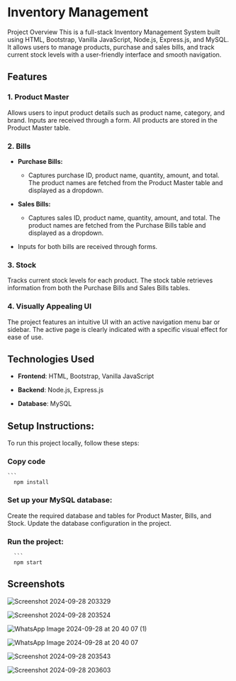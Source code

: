 # Inventory Management 

Project Overview
This is a full-stack Inventory Management System built using HTML, Bootstrap, Vanilla JavaScript, Node.js, Express.js, and MySQL. It allows users to manage products, purchase and sales bills, and track current stock levels with a user-friendly interface and smooth navigation.

## Features

### 1. Product Master

Allows users to input product details such as product name, category, and brand.
Inputs are received through a form.
All products are stored in the Product Master table.

### 2. Bills

- **Purchase Bills:**
  - Captures purchase ID, product name, quantity, amount, and total.
The product names are fetched from the Product Master table and displayed as a dropdown.

- **Sales Bills:**
  - Captures sales ID, product name, quantity, amount, and total.
The product names are fetched from the Purchase Bills table and displayed as a dropdown.

- Inputs for both bills are received through forms.

### 3. Stock
   
Tracks current stock levels for each product.
The stock table retrieves information from both the Purchase Bills and Sales Bills tables.

### 4. Visually Appealing UI
   
The project features an intuitive UI with an active navigation menu bar or sidebar.
The active page is clearly indicated with a specific visual effect for ease of use.

## Technologies Used

- **Frontend**: HTML, Bootstrap, Vanilla JavaScript

- **Backend**: Node.js, Express.js

- **Database**: MySQL

## Setup Instructions:

To run this project locally, follow these steps:

### Copy code
    ```
      npm install

### Set up your MySQL database:

Create the required database and tables for Product Master, Bills, and Stock.
Update the database configuration in the project.

### Run the project:
      ```
      npm start


## Screenshots
![Screenshot 2024-09-28 203329](https://github.com/user-attachments/assets/0428ba3e-7556-415e-9412-ac7bf6591741)

![Screenshot 2024-09-28 203524](https://github.com/user-attachments/assets/23f64691-e70c-4931-8155-71aaaa71e8e7)

![WhatsApp Image 2024-09-28 at 20 40 07 (1)](https://github.com/user-attachments/assets/7611736f-7bc8-4770-9c81-abdc64f3ea91)

![WhatsApp Image 2024-09-28 at 20 40 07](https://github.com/user-attachments/assets/d05bba52-0d61-417b-904c-83fc41a47372)


![Screenshot 2024-09-28 203543](https://github.com/user-attachments/assets/c746c557-0928-49a2-8d00-6e4d2476ed66)

![Screenshot 2024-09-28 203603](https://github.com/user-attachments/assets/a6254509-8765-459b-bb53-838b0544a4e9)



